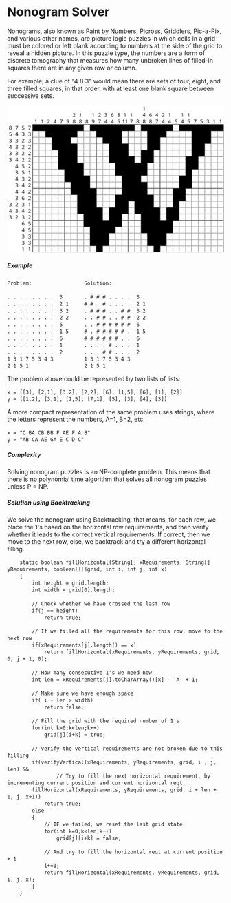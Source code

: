 # Nonogram Solver

Nonograms, also known as Paint by Numbers, Picross, Griddlers, Pic-a-Pix, and various other names, are picture logic puzzles in which cells in a grid must be colored or left blank according to numbers at the side of the grid to reveal a hidden picture. In this puzzle type, the numbers are a form of discrete tomography that measures how many unbroken lines of filled-in squares there are in any given row or column. 

For example, a clue of "4 8 3" would mean there are sets of four, eight, and three filled squares, in that order, with at least one blank square between successive sets.

![img](imgs/Nonogram_wiki.svg)


##### Example
```
Problem:                 Solution:

. . . . . . . .  3       . # # # . . . .  3
. . . . . . . .  2 1     # # . # . . . .  2 1
. . . . . . . .  3 2     . # # # . . # #  3 2
. . . . . . . .  2 2     . . # # . . # #  2 2
. . . . . . . .  6       . . # # # # # #  6
. . . . . . . .  1 5     # . # # # # # .  1 5
. . . . . . . .  6       # # # # # # . .  6
. . . . . . . .  1       . . . . # . . .  1
. . . . . . . .  2       . . . # # . . .  2
1 3 1 7 5 3 4 3          1 3 1 7 5 3 4 3
2 1 5 1                  2 1 5 1
```

The problem above could be represented by two lists of lists:
```
x = [[3], [2,1], [3,2], [2,2], [6], [1,5], [6], [1], [2]]
y = [[1,2], [3,1], [1,5], [7,1], [5], [3], [4], [3]]
```
A more compact representation of the same problem uses strings, where the letters represent the numbers, A=1, B=2, etc:
```
x = "C BA CB BB F AE F A B"
y = "AB CA AE GA E C D C"
```

##### Complexity

Solving nonogram puzzles is an NP-complete problem.
This means that there is no polynomial time algorithm that solves all nonogram puzzles unless P = NP.

##### Solution using Backtracking

We solve the nonogram using Backtracking, that means, for each row, we place the 1's based on the horizontal row requirements,
and then verify whether it leads to the correct vertical requirements. If correct, then we move to the next row, else, 
we backtrack and try a different horizontal filling.

```
    static boolean fillHorizontal(String[] xRequirements, String[] yRequirements, boolean[][]grid, int i, int j, int x)
    {
        int height = grid.length;
        int width = grid[0].length;

        // Check whether we have crossed the last row
        if(j == height)
            return true;

        // If we filled all the requirements for this row, move to the next row
        if(xRequirements[j].length() == x)
            return fillHorizontal(xRequirements, yRequirements, grid, 0, j + 1, 0);

        // How many consecutive 1's we need now
        int len = xRequirements[j].toCharArray()[x] - 'A' + 1;

        // Make sure we have enough space
        if( i + len > width)
            return false;

        // Fill the grid with the required number of 1's 
        for(int k=0;k<len;k++)
            grid[j][i+k] = true;

        // Verify the vertical requirements are not broken due to this filling 
        if(verifyVertical(xRequirements, yRequirements, grid, i , j, len) &&
                // Try to fill the next horizontal requirement, by incrementing current position and current horizontal reqt.  
        fillHorizontal(xRequirements, yRequirements, grid, i + len + 1, j, x+1))
            return true;
        else
        {
            // IF we failed, we reset the last grid state
            for(int k=0;k<len;k++)
                grid[j][i+k] = false;

            // And try to fill the horizontal reqt at current position + 1
            i+=1;
            return fillHorizontal(xRequirements, yRequirements, grid, i, j, x);
        }
    }
```



